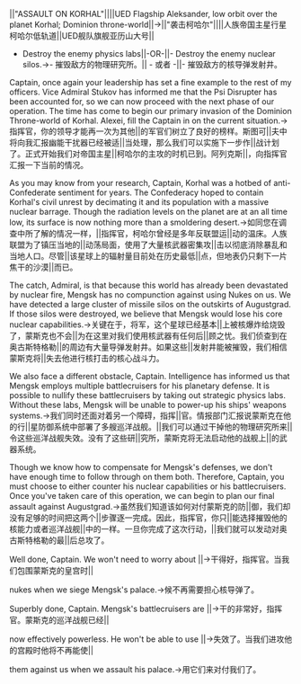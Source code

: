 ||"ASSAULT ON KORHAL"||||UED Flagship Aleksander, low orbit over the planet Korhal; Dominion throne-world||->||"袭击柯哈尔"||||人族帝国主星行星柯哈尔低轨道||UED舰队旗舰亚历山大号||

- Destroy the enemy physics labs||-OR-||- Destroy the enemy nuclear silos.->- 摧毁敌方的物理研究所。||            - 或者 -||- 摧毁敌方的核导弹发射井。

Captain, once again your leadership has set a fine example to the rest of my officers. Vice Admiral Stukov has informed me that the Psi Disrupter has been accounted for, so we can now proceed with the next phase of our operation. The time has come to begin our primary invasion of the Dominion Throne-world of Korhal. Alexei, fill the Captain in on the current situation.->指挥官，你的领导才能再一次为其他||的军官们树立了良好的榜样。斯图可||夫中将向我汇报幽能干扰器已经被适||当处理，那么我们可以实施下一步作||战计划了。正式开始我们对帝国主星||柯哈尔的主攻的时机已到。阿列克斯||，向指挥官汇报一下当前的情况。

As you may know from your research, Captain, Korhal was a hotbed of anti-Confederate sentiment for years. The Confederacy hoped to contain Korhal's civil unrest by decimating it and its population with a massive nuclear barrage. Though the radiation levels on the planet are at an all time low, its surface is now nothing more than a smoldering desert.->如同您在调查中所了解的情况一样，||指挥官，柯哈尔曾经是多年反联盟运||动的温床。人族联盟为了镇压当地的||动荡局面，使用了大量核武器密集攻||击以彻底消除暴乱和当地人口。尽管||该星球上的辐射量目前处在历史最低||点，但地表仍只剩下一片焦干的沙漠||而已。

The catch, Admiral, is that because this world has already been devastated by nuclear fire, Mengsk has no compunction against using Nukes on us. We have detected a large cluster of missile silos on the outskirts of Augustgrad. If those silos were destroyed, we believe that Mengsk would lose his core nuclear capabilities.->关键在于，将军，这个星球已经基本||上被核爆炸给烧毁了，蒙斯克也不会||为在这里对我们使用核武器有任何后||顾之忧。我们侦查到在奥古斯特格勒||的周边有大量导弹发射井。如果这些||发射井能被摧毁，我们相信蒙斯克将||失去他进行核打击的核心战斗力。

We also face a different obstacle, Captain. Intelligence has informed us that Mengsk employs multiple battlecruisers for his planetary defense. It is possible to nullify these battlecruisers by taking out strategic physics labs. Without these labs, Mengsk will be unable to power-up his ships' weapons systems.->我们同时还面对着另一个障碍，指挥||官。情报部门汇报说蒙斯克在他的行||星防御系统中部署了多艘巡洋战舰。||我们可以通过干掉他的物理研究所来||令这些巡洋战舰失效。没有了这些研||究所，蒙斯克将无法启动他的战舰上||的武器系统。

Though we know how to compensate for Mengsk's defenses, we don't have enough time to follow through on them both. Therefore, Captain, you must choose to either counter his nuclear capabilities or his battlecruisers. Once you've taken care of this operation, we can begin to plan our final assault against Augustgrad.->虽然我们知道该如何对付蒙斯克的防||御，我们却没有足够的时间把这两个||步骤逐一完成。因此，指挥官，你只||能选择摧毁他的核能力或者巡洋战舰||中的一样。一旦你完成了这次行动，||我们就可以发动对奥古斯特格勒的最||后总攻了。

Well done, Captain. We won't need to worry about ||->干得好，指挥官。当我们包围蒙斯克的皇宫时||

nukes when we siege Mengsk's palace.->候不再需要担心核导弹了。

Superbly done, Captain. Mengsk's battlecruisers are ||->干的非常好，指挥官。蒙斯克的巡洋战舰已经||

now effectively powerless. He won't be able to use ||->失效了。当我们进攻他的宫殿时他将不再能使||

them against us when we assault his palace.->用它们来对付我们了。

